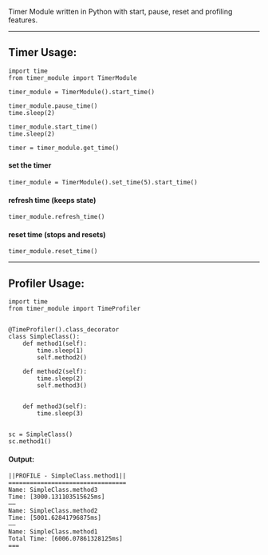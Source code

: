 Timer Module written in Python with start, pause, reset and profiling features.

___
## Timer Usage:
```
import time
from timer_module import TimerModule

timer_module = TimerModule().start_time()

timer_module.pause_time()
time.sleep(2)

timer_module.start_time()
time.sleep(2)

timer = timer_module.get_time()
```

#### set the timer
```
timer_module = TimerModule().set_time(5).start_time()
```

#### refresh time (keeps state)
```
timer_module.refresh_time()
```

#### reset time (stops and resets)
```
timer_module.reset_time()
```

___
## Profiler Usage:
```
import time
from timer_module import TimeProfiler


@TimeProfiler().class_decorator
class SimpleClass():
    def method1(self):
        time.sleep(1)
        self.method2()

    def method2(self):
        time.sleep(2)
        self.method3()


    def method3(self):
        time.sleep(3)


sc = SimpleClass()
sc.method1()
```

#### Output:
```
||PROFILE - SimpleClass.method1||
=================================
Name: SimpleClass.method3
Time: [3000.131103515625ms]
——
Name: SimpleClass.method2
Time: [5001.62841796875ms]
——
Name: SimpleClass.method1
Total Time: [6006.07861328125ms]
===
```
